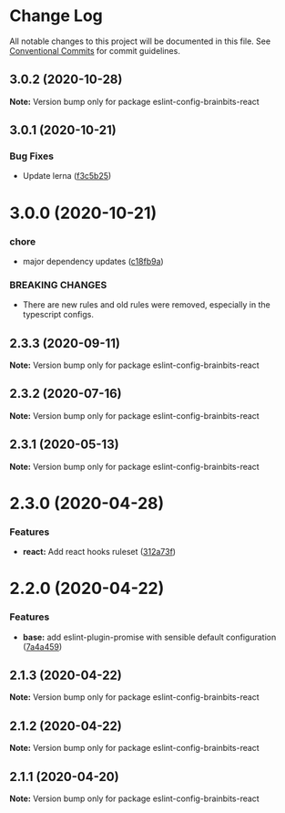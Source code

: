 # Change Log

All notable changes to this project will be documented in this file.
See [Conventional Commits](https://conventionalcommits.org) for commit guidelines.

## 3.0.2 (2020-10-28)

**Note:** Version bump only for package eslint-config-brainbits-react





## 3.0.1 (2020-10-21)


### Bug Fixes

* Update lerna ([f3c5b25](https://github.com/brainbits/eslint-config-brainbits/commit/f3c5b2595ba8b1c33182447860750e60a2d7e964))





# 3.0.0 (2020-10-21)


### chore

* major dependency updates ([c18fb9a](https://github.com/brainbits/eslint-config-brainbits/commit/c18fb9a79b4e47b6623c3e3e077fa3c867a80f14))


### BREAKING CHANGES

* There are new rules and old rules were removed, especially in the typescript configs.





## 2.3.3 (2020-09-11)

**Note:** Version bump only for package eslint-config-brainbits-react





## 2.3.2 (2020-07-16)

**Note:** Version bump only for package eslint-config-brainbits-react





## 2.3.1 (2020-05-13)

**Note:** Version bump only for package eslint-config-brainbits-react





# 2.3.0 (2020-04-28)


### Features

* **react:** Add react hooks ruleset ([312a73f](https://github.com/brainbits/eslint-config-brainbits/commit/312a73f16e3ed6e650c119abdcb0280d37944576))





# 2.2.0 (2020-04-22)


### Features

* **base:** add eslint-plugin-promise with sensible default configuration ([7a4a459](https://github.com/brainbits/eslint-config-brainbits/commit/7a4a4592bf670da067dacc0ec0f99b8b4d365f6c))





## 2.1.3 (2020-04-22)

**Note:** Version bump only for package eslint-config-brainbits-react





## 2.1.2 (2020-04-22)

**Note:** Version bump only for package eslint-config-brainbits-react





## 2.1.1 (2020-04-20)

**Note:** Version bump only for package eslint-config-brainbits-react
